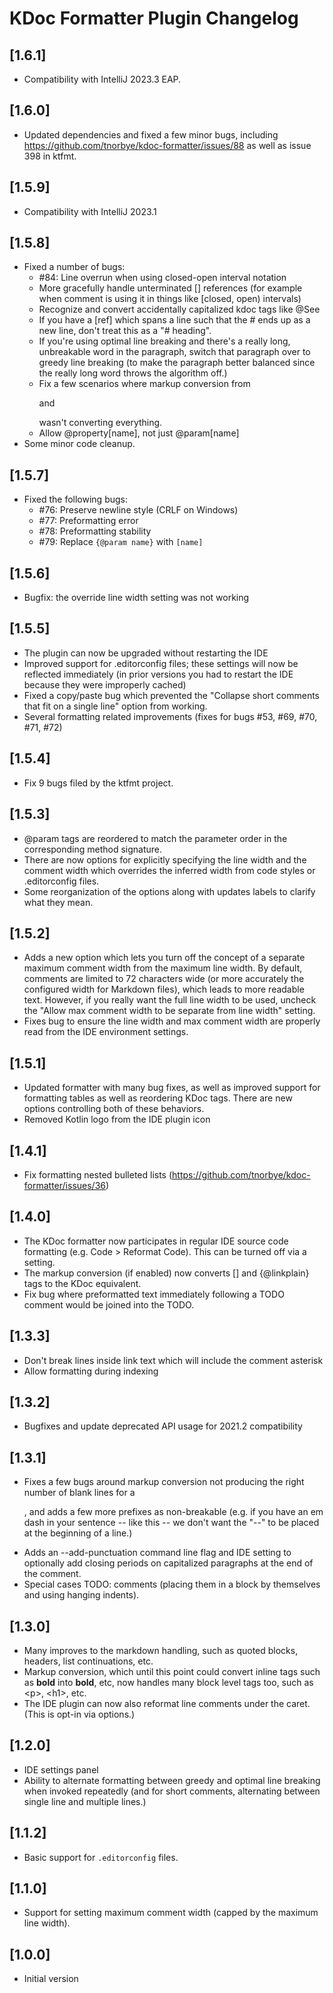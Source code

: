 <!-- Keep a Changelog guide -> https://keepachangelog.com -->

# KDoc Formatter Plugin Changelog

## [1.6.1]

- Compatibility with IntelliJ 2023.3 EAP.

## [1.6.0]
- Updated dependencies and fixed a few minor bugs, including
  https://github.com/tnorbye/kdoc-formatter/issues/88
  as well as issue 398 in ktfmt.

## [1.5.9]
- Compatibility with IntelliJ 2023.1

## [1.5.8]
- Fixed a number of bugs:
  - #84: Line overrun when using closed-open interval notation
  - More gracefully handle unterminated [] references (for example when
    comment is using it in things like [closed, open) intervals)
  - Recognize and convert accidentally capitalized kdoc tags like @See
  - If you have a [ref] which spans a line such that the # ends up as a
    new line, don't treat this as a "# heading".
  - If you're using optimal line breaking and there's a really long,
    unbreakable word in the paragraph, switch that paragraph over to
    greedy line breaking (to make the paragraph better balanced since
    the really long word throws the algorithm off.)
  - Fix a few scenarios where markup conversion from <p> and </p>
    wasn't converting everything.
  - Allow @property[name], not just @param[name]
- Some minor code cleanup.

## [1.5.7]
- Fixed the following bugs:
   - #76: Preserve newline style (CRLF on Windows)
   - #77: Preformatting error
   - #78: Preformatting stability
   - #79: Replace `{@param name}` with `[name]`

## [1.5.6]
- Bugfix: the override line width setting was not working

## [1.5.5]
- The plugin can now be upgraded without restarting the IDE
- Improved support for .editorconfig files; these settings will now be
  reflected immediately (in prior versions you had to restart the IDE
  because they were improperly cached)
- Fixed a copy/paste bug which prevented the "Collapse short comments
  that fit on a single line" option from working.
- Several formatting related improvements (fixes for
  bugs #53, #69, #70, #71, #72)

## [1.5.4]
- Fix 9 bugs filed by the ktfmt project.

## [1.5.3]
- @param tags are reordered to match the parameter order in the
  corresponding method signature.
- There are now options for explicitly specifying the line width and the
  comment width which overrides the inferred width from code styles or
  .editorconfig files.
- Some reorganization of the options along with updates labels to
  clarify what they mean.

## [1.5.2]
- Adds a new option which lets you turn off the concept of a separate
  maximum comment width from the maximum line width. By default,
  comments are limited to 72 characters wide (or more accurately the
  configured width for Markdown files), which leads to more readable
  text. However, if you really want the full line width to be used,
  uncheck the "Allow max comment width to be separate from line width"
  setting.
- Fixes bug to ensure the line width and max comment width are properly
  read from the IDE environment settings.

## [1.5.1]
- Updated formatter with many bug fixes, as well as improved support for
  formatting tables as well as reordering KDoc tags. There are new
  options controlling both of these behaviors.
- Removed Kotlin logo from the IDE plugin icon

## [1.4.1]
- Fix formatting nested bulleted lists
  (https://github.com/tnorbye/kdoc-formatter/issues/36)

## [1.4.0]
- The KDoc formatter now participates in regular IDE source code
  formatting (e.g. Code > Reformat Code). This can be turned off via a
  setting.
- The markup conversion (if enabled) now converts [] and {@linkplain}
  tags to the KDoc equivalent.
- Fix bug where preformatted text immediately following a TODO comment
  would be joined into the TODO.

## [1.3.3]
- Don't break lines inside link text which will include the comment
  asterisk
- Allow formatting during indexing

## [1.3.2]
- Bugfixes and update deprecated API usage for 2021.2 compatibility

## [1.3.1]
- Fixes a few bugs around markup conversion not producing the right
  number of blank lines for a <p>, and adds a few more prefixes as
  non-breakable (e.g. if you have an em dash in your sentence -- like
  this -- we don't want the "--" to be placed at the beginning of a
  line.)
- Adds an --add-punctuation command line flag and IDE setting to
  optionally add closing periods on capitalized paragraphs at the end of
  the comment.
- Special cases TODO: comments (placing them in a block by themselves
  and using hanging indents).

## [1.3.0]
- Many improves to the markdown handling, such as quoted blocks,
  headers, list continuations, etc.
- Markup conversion, which until this point could convert inline tags
  such as **bold** into **bold**, etc, now handles many block level tags
  too, such as \<p>, \<h1>, etc.
- The IDE plugin can now also reformat line comments under the caret.
  (This is opt-in via options.)

## [1.2.0]
- IDE settings panel
- Ability to alternate formatting between greedy and optimal line
  breaking when invoked repeatedly (and for short comments, alternating
  between single line and multiple lines.)

## [1.1.2]
- Basic support for <code>.editorconfig</code> files.

## [1.1.0]
- Support for setting maximum comment width (capped by the maximum line
  width).

## [1.0.0]
- Initial version